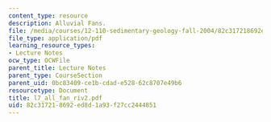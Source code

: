 ```yaml
---
content_type: resource
description: Alluvial Fans.
file: /media/courses/12-110-sedimentary-geology-fall-2004/82c317218692ed8d1a93f27cc2444851_l7_all_fan_riv2.pdf
file_type: application/pdf
learning_resource_types:
- Lecture Notes
ocw_type: OCWFile
parent_title: Lecture Notes
parent_type: CourseSection
parent_uid: 0bc83409-ce1b-cdad-e528-62c8707e49b6
resourcetype: Document
title: l7_all_fan_riv2.pdf
uid: 82c31721-8692-ed8d-1a93-f27cc2444851
---
```

